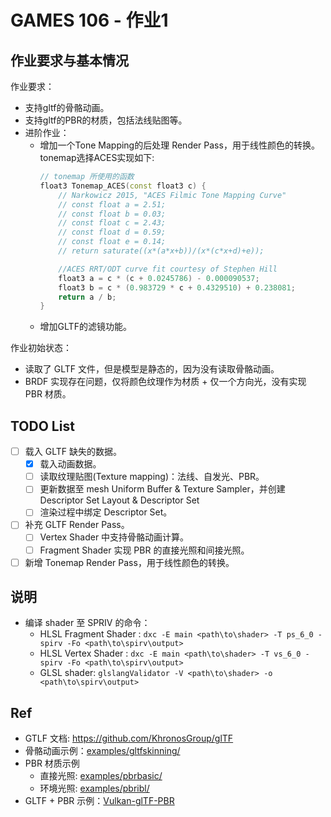 # GAMES 106 - 作业1

## 作业要求与基本情况

作业要求：
- 支持gltf的骨骼动画。
- 支持gltf的PBR的材质，包括法线贴图等。
- 进阶作业：
	- 增加一个Tone Mapping的后处理 Render Pass，用于线性颜色的转换。tonemap选择ACES实现如下:
		``` C++
		// tonemap 所使用的函数
		float3 Tonemap_ACES(const float3 c) {
			// Narkowicz 2015, "ACES Filmic Tone Mapping Curve"
			// const float a = 2.51;
			// const float b = 0.03;
			// const float c = 2.43;
			// const float d = 0.59;
			// const float e = 0.14;
			// return saturate((x*(a*x+b))/(x*(c*x+d)+e));

			//ACES RRT/ODT curve fit courtesy of Stephen Hill
			float3 a = c * (c + 0.0245786) - 0.000090537;
			float3 b = c * (0.983729 * c + 0.4329510) + 0.238081;
			return a / b;
		}
		```
	- 增加GLTF的滤镜功能。

作业初始状态：
- 读取了 GLTF 文件，但是模型是静态的，因为没有读取骨骼动画。
- BRDF 实现存在问题，仅将颜色纹理作为材质 + 仅一个方向光，没有实现 PBR 材质。

## TODO List

- [ ] 载入 GLTF 缺失的数据。
	- [X] 载入动画数据。
	- [ ] 读取纹理贴图(Texture mapping)：法线、自发光、PBR。
	- [ ] 更新数据至 mesh Uniform Buffer & Texture Sampler，并创建 Descriptor Set Layout & Descriptor Set
	- [ ] 渲染过程中绑定 Descriptor Set。
- [ ] 补充 GLTF Render Pass。
	- [ ] Vertex Shader 中支持骨骼动画计算。
	- [ ] Fragment Shader 实现 PBR 的直接光照和间接光照。
- [ ] 新增 Tonemap Render Pass，用于线性颜色的转换。

## 说明

- 编译 shader 至 SPRIV 的命令：
	- HLSL Fragment Shader : `dxc -E main <path\to\shader> -T ps_6_0 -spirv -Fo <path\to\spirv\output>`
	- HLSL Vertex Shader : `dxc -E main <path\to\shader> -T vs_6_0 -spirv -Fo <path\to\spirv\output>`
	- GLSL shader: `glslangValidator -V <path\to\shader> -o <path\to\spirv\output>`

## Ref

- GTLF 文档: https://github.com/KhronosGroup/glTF
- 骨骼动画示例：[examples/gltfskinning/](https://github.com/SaschaWillems/Vulkan/tree/master/examples/gltfskinning)
- PBR 材质示例
	- 直接光照: [examples/pbrbasic/](https://github.com/SaschaWillems/Vulkan/tree/master/examples/pbrbasic)
	- 环境光照: [examples/pbribl/](https://github.com/SaschaWillems/Vulkan/tree/master/examples/pbribl)
- GLTF + PBR 示例：[Vulkan-glTF-PBR](https://github.com/SaschaWillems/Vulkan-glTF-PBR)
